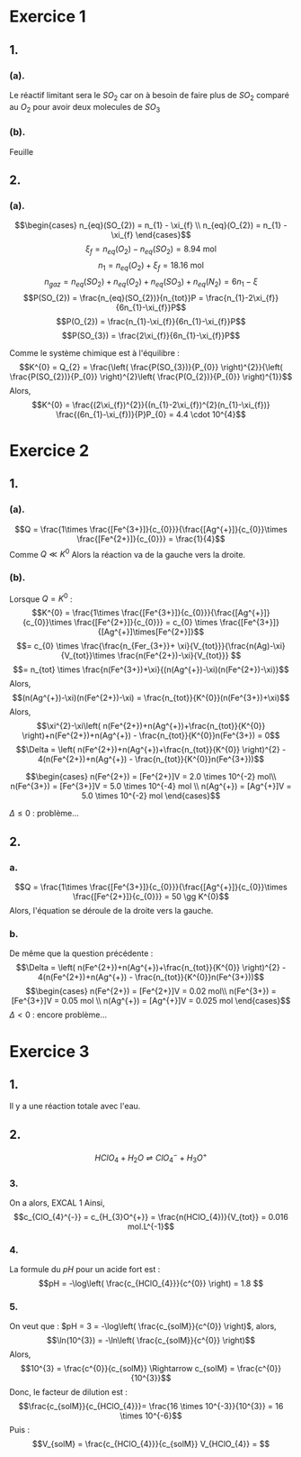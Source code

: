 # Exercice 1
## 1.
### (a).
Le réactif limitant sera le $SO_{2}$ car on à besoin de faire plus de $SO_{2}$ comparé au $O_{2}$ pour avoir deux molecules de $SO_{3}$

### (b).
Feuille

## 2.
### (a).
$$\begin{cases}
n_{eq}(SO_{2}) = n_{1} - \xi_{f} \\
n_{eq}(O_{2}) = n_{1} - \xi_{f}
\end{cases}$$
$$\xi_{f} = n_{eq}(O_{2})-n_{eq}(SO_{2}) = 8.94 \text{ mol}$$
$$n_{1} = n_{eq}(O_{2}) + \xi_{f} = 18.16 \text{ mol}$$
$$n_{gaz} = n_{eq}(SO_{2}) + n_{eq}(O_{2}) + n_{eq}(SO_{3}) + n_{eq}(N_{2}) = 6n_{1}-\xi$$
$$P(SO_{2}) = \frac{n_{eq}(SO_{2})}{n_{tot}}P = \frac{n_{1}-2\xi_{f}}{6n_{1}-\xi_{f}}P$$
$$P(O_{2}) = \frac{n_{1}-\xi_{f}}{6n_{1}-\xi_{f}}P$$
$$P(SO_{3}) = \frac{2\xi_{f}}{6n_{1}-\xi_{f}}P$$

Comme le système chimique est à l'équilibre :
$$K^{0} = Q_{2} = \frac{\left( \frac{P(SO_{3})}{P_{0}} \right)^{2}}{\left( \frac{P(SO_{2})}{P_{0}} \right)^{2}\left( \frac{P(O_{2})}{P_{0}} \right)^{1}}$$
Alors, 
$$K^{0} = \frac{(2\xi_{f})^{2}}{(n_{1}-2\xi_{f})^{2}(n_{1}-\xi_{f})} \frac{(6n_{1}-\xi_{f})}{P}P_{0} = 4.4 \cdot 10^{4}$$



# Exercice 2
## 1.
### (a).
$$Q = \frac{1\times \frac{[Fe^{3+}]}{c_{0}}}{\frac{[Ag^{+}]}{c_{0}}\times \frac{[Fe^{2+}]}{c_{0}}} = \frac{1}{4}$$
Comme $Q \ll K^{0}$
Alors la réaction va de la gauche vers la droite.
### (b).
Lorsque $Q = K^{0}$ : 
$$K^{0} = \frac{1\times \frac{[Fe^{3+}]}{c_{0}}}{\frac{[Ag^{+}]}{c_{0}}\times \frac{[Fe^{2+}]}{c_{0}}} = c_{0} \times \frac{[Fe^{3+}]}{[Ag^{+}]\times[Fe^{2+}]}$$
$$= c_{0} \times \frac{\frac{n_{Fer_{3+}}+ \xi}{V_{tot}}}{\frac{n(Ag)-\xi}{V_{tot}}\times \frac{n(Fe^{2+})-\xi}{V_{tot}}} $$
$$= n_{tot} \times \frac{n(Fe^{3+})+\xi}{(n(Ag^{+})-\xi)(n(Fe^{2+})-\xi)}$$
Alors, 
$$(n(Ag^{+})-\xi)(n(Fe^{2+})-\xi) = \frac{n_{tot}}{K^{0}}(n(Fe^{3+})+\xi)$$
Alors,
$$\xi^{2}-\xi\left( n(Fe^{2+})+n(Ag^{+})+\frac{n_{tot}}{K^{0}} \right)+n(Fe^{2+})+n(Ag^{+}) - \frac{n_{tot}}{K^{0}}n(Fe^{3+}) = 0$$
$$\Delta = \left( n(Fe^{2+})+n(Ag^{+})+\frac{n_{tot}}{K^{0}} \right)^{2} - 4(n(Fe^{2+})+n(Ag^{+}) - \frac{n_{tot}}{K^{0}}n(Fe^{3+}))$$

$$\begin{cases}
n(Fe^{2+}) = [Fe^{2+}]V = 2.0 \times 10^{-2} mol\\
n(Fe^{3+}) = [Fe^{3+}]V = 5.0 \times 10^{-4} mol \\
n(Ag^{+}) = [Ag^{+}]V = 5.0 \times 10^{-2} mol
\end{cases}$$

$\Delta \leq 0$ : problème...



## 2.
### a.
$$Q = \frac{1\times \frac{[Fe^{3+}]}{c_{0}}}{\frac{[Ag^{+}]}{c_{0}}\times \frac{[Fe^{2+}]}{c_{0}}} = 50 \gg K^{0}$$
Alors, l'équation se déroule de la droite vers la gauche. 

### b.
De même que la question précédente :
$$\Delta = \left( n(Fe^{2+})+n(Ag^{+})+\frac{n_{tot}}{K^{0}} \right)^{2} - 4(n(Fe^{2+})+n(Ag^{+}) - \frac{n_{tot}}{K^{0}}n(Fe^{3+}))$$
$$\begin{cases}
n(Fe^{2+}) = [Fe^{2+}]V = 0.02 mol\\
n(Fe^{3+}) = [Fe^{3+}]V = 0.05 mol \\
n(Ag^{+}) = [Ag^{+}]V = 0.025 mol
\end{cases}$$
$\Delta < 0$ : encore problème...

# Exercice 3
## 1.
Il y a une réaction totale avec l'eau. 

## 2.
$$HClO_{4} + H_{2}O \rightleftharpoons ClO_{4}^{-} + H_{3}O^{+}$$

### 3.
On a alors, EXCAL 1
Ainsi, 
$$c_{ClO_{4}^{-}} = c_{H_{3}O^{+}} = \frac{n(HClO_{4})}{V_{tot}} = 0.016 mol.L^{-1}$$

### 4.
La formule du $pH$ pour un acide fort est : 
$$pH = -\log\left( \frac{c_{HClO_{4}}}{c^{0}} \right) = 1.8 $$

### 5.
On veut que : $pH = 3 = -\log\left( \frac{c_{solM}}{c^{0}} \right)$, alors, 
$$\ln(10^{3}) = -\ln\left( \frac{c_{solM}}{c^{0}} \right)$$
Alors, 
$$10^{3} = \frac{c^{0}}{c_{solM}} \Rightarrow c_{solM} = \frac{c^{0}}{10^{3}}$$
Donc, le facteur de dilution est :
$$\frac{c_{solM}}{c_{HClO_{4}}}= \frac{16 \times 10^{-3}}{10^{3}} = 16 \times 10^{-6}$$
Puis : 
$$V_{solM} = \frac{c_{HClO_{4}}}{c_{solM}} V_{HClO_{4}} = $$
